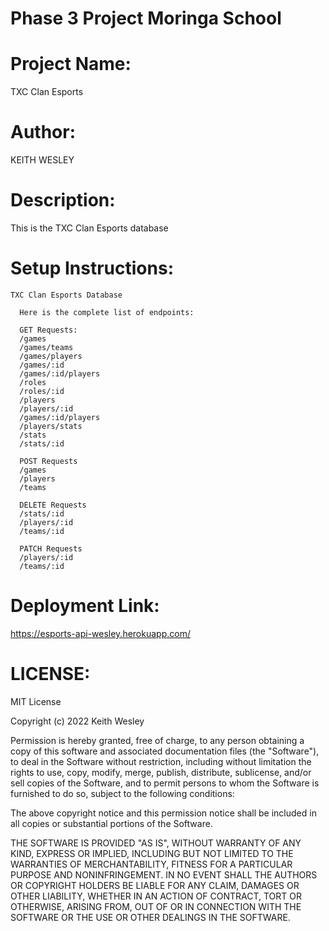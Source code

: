# Phase 3 Project Moringa School
# Project Name:
TXC Clan Esports

# Author:
KEITH WESLEY
# Description:
This is the TXC Clan Esports database

# Setup Instructions:
    TXC Clan Esports Database

      Here is the complete list of endpoints:

      GET Requests:
      /games
      /games/teams
      /games/players
      /games/:id
      /games/:id/players
      /roles
      /roles/:id
      /players
      /players/:id
      /games/:id/players
      /players/stats
      /stats
      /stats/:id
      
      POST Requests
      /games
      /players
      /teams

      DELETE Requests
      /stats/:id
      /players/:id
      /teams/:id

      PATCH Requests
      /players/:id
      /teams/:id

# Deployment Link:
https://esports-api-wesley.herokuapp.com/

# LICENSE:
MIT License

Copyright (c) 2022 Keith Wesley

Permission is hereby granted, free of charge, to any person obtaining a copy
of this software and associated documentation files (the "Software"), to deal
in the Software without restriction, including without limitation the rights
to use, copy, modify, merge, publish, distribute, sublicense, and/or sell
copies of the Software, and to permit persons to whom the Software is
furnished to do so, subject to the following conditions:

The above copyright notice and this permission notice shall be included in all
copies or substantial portions of the Software.

THE SOFTWARE IS PROVIDED "AS IS", WITHOUT WARRANTY OF ANY KIND, EXPRESS OR
IMPLIED, INCLUDING BUT NOT LIMITED TO THE WARRANTIES OF MERCHANTABILITY,
FITNESS FOR A PARTICULAR PURPOSE AND NONINFRINGEMENT. IN NO EVENT SHALL THE
AUTHORS OR COPYRIGHT HOLDERS BE LIABLE FOR ANY CLAIM, DAMAGES OR OTHER
LIABILITY, WHETHER IN AN ACTION OF CONTRACT, TORT OR OTHERWISE, ARISING FROM,
OUT OF OR IN CONNECTION WITH THE SOFTWARE OR THE USE OR OTHER DEALINGS IN THE
SOFTWARE.